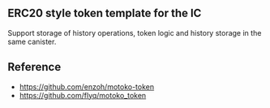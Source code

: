 ## ERC20 style token template for the IC

Support storage of history operations, token logic and history storage in the same canister.

## Reference

* https://github.com/enzoh/motoko-token
* https://github.com/flyq/motoko_token
